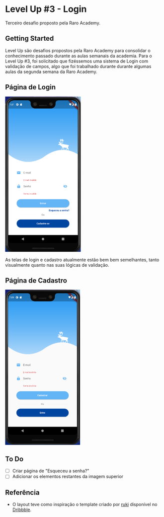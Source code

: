 # Level Up #3 - Login

Terceiro desafio proposto pela Raro Academy.

## Getting Started

Level Up são desafios propostos pela Raro Academy para consolidar o conhecimento passado durante as aulas semanais da academia. Para o Level Up #3, foi solicitado que fizéssemos uma sistema de Login com validação de campos, algo que foi trabalhado durante durante algumas aulas da segunda semana da Raro Academy.

## Página de Login
<img src="./assets/img/login.png" height="500" />

As telas de login e cadastro atualmente estão bem bem semelhantes, tanto visualmente quanto nas suas lógicas de validação.

## Página de Cadastro
<img src="./assets/img/signup.png" height="500" />

## To Do
- [ ] Criar página de "Esqueceu a senha?"
- [ ] Adicionar os elementos restantes da imagem superior

## Referência

- O layout teve como inspiração o template criado por [ruki](https://dribbble.com/weizhi) disponível no [Dribbble](https://dribbble.com/shots/2695917-Weather-Login-App/attachments/2695917-Weather-Login-App?mode=media).
